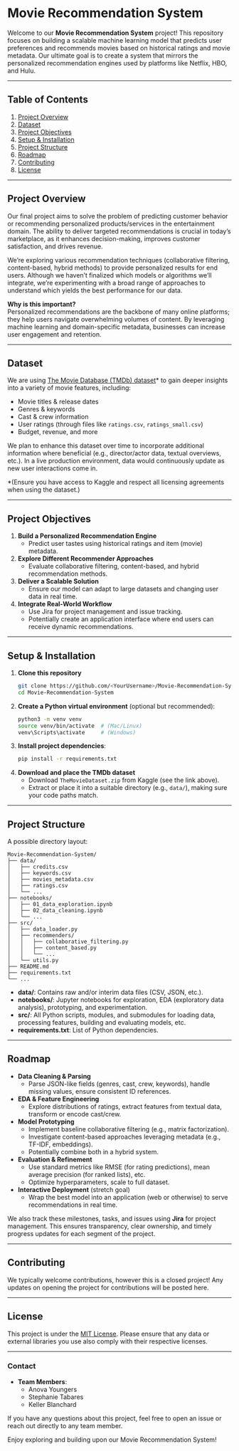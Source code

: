 # Movie Recommendation System

Welcome to our **Movie Recommendation System** project! This repository focuses on building a scalable machine learning model that predicts user preferences and recommends movies based on historical ratings and movie metadata. Our ultimate goal is to create a system that mirrors the personalized recommendation engines used by platforms like Netflix, HBO, and Hulu.

---

## Table of Contents
1. [Project Overview](#project-overview)  
2. [Dataset](#dataset)  
3. [Project Objectives](#project-objectives)  
4. [Setup & Installation](#setup--installation)  
5. [Project Structure](#project-structure)  
6. [Roadmap](#roadmap)  
7. [Contributing](#contributing)  
8. [License](#license)

---

## Project Overview
Our final project aims to solve the problem of predicting customer behavior or recommending personalized products/services in the entertainment domain. The ability to deliver targeted recommendations is crucial in today’s marketplace, as it enhances decision-making, improves customer satisfaction, and drives revenue.

We’re exploring various recommendation techniques (collaborative filtering, content-based, hybrid methods) to provide personalized results for end users. Although we haven’t finalized which models or algorithms we’ll integrate, we’re experimenting with a broad range of approaches to understand which yields the best performance for our data.

**Why is this important?**  
Personalized recommendations are the backbone of many online platforms; they help users navigate overwhelming volumes of content. By leveraging machine learning and domain-specific metadata, businesses can increase user engagement and retention.

---

## Dataset
We are using [The Movie Database (TMDb) dataset](https://www.kaggle.com/)* to gain deeper insights into a variety of movie features, including:
- Movie titles & release dates  
- Genres & keywords  
- Cast & crew information  
- User ratings (through files like `ratings.csv`, `ratings_small.csv`)  
- Budget, revenue, and more  

We plan to enhance this dataset over time to incorporate additional information where beneficial (e.g., director/actor data, textual overviews, etc.). In a live production environment, data would continuously update as new user interactions come in.

*\(Ensure you have access to Kaggle and respect all licensing agreements when using the dataset.\)

---

## Project Objectives
1. **Build a Personalized Recommendation Engine**  
   - Predict user tastes using historical ratings and item (movie) metadata.
2. **Explore Different Recommender Approaches**  
   - Evaluate collaborative filtering, content-based, and hybrid recommendation methods.
3. **Deliver a Scalable Solution**  
   - Ensure our model can adapt to large datasets and changing user data in real time.
4. **Integrate Real-World Workflow**  
   - Use Jira for project management and issue tracking.
   - Potentially create an application interface where end users can receive dynamic recommendations.

---

## Setup & Installation

1. **Clone this repository**  
   ```bash
   git clone https://github.com/<YourUsername>/Movie-Recommendation-System.git
   cd Movie-Recommendation-System
   ```
2. **Create a Python virtual environment** (optional but recommended):
   ```bash
   python3 -m venv venv
   source venv/bin/activate  # (Mac/Linux)
   venv\Scripts\activate     # (Windows)
   ```
3. **Install project dependencies**:
   ```bash
   pip install -r requirements.txt
   ```
4. **Download and place the TMDb dataset**  
   - Download `TheMovieDataset.zip` from Kaggle (see the link above).
   - Extract or place it into a suitable directory (e.g., `data/`), making sure your code paths match.

---

## Project Structure
A possible directory layout:

```
Movie-Recommendation-System/
├── data/
│   ├── credits.csv
│   ├── keywords.csv
│   ├── movies_metadata.csv
│   ├── ratings.csv
│   └── ...
├── notebooks/
│   ├── 01_data_exploration.ipynb
│   ├── 02_data_cleaning.ipynb
│   └── ...
├── src/
│   ├── data_loader.py
│   ├── recommenders/
│   │   ├── collaborative_filtering.py
│   │   ├── content_based.py
│   │   └── ...
│   └── utils.py
├── README.md
├── requirements.txt
└── ...
```

- **data/**: Contains raw and/or interim data files (CSV, JSON, etc.).  
- **notebooks/**: Jupyter notebooks for exploration, EDA (exploratory data analysis), prototyping, and experimentation.  
- **src/**: All Python scripts, modules, and submodules for loading data, processing features, building and evaluating models, etc.  
- **requirements.txt**: List of Python dependencies.

---

## Roadmap
- **Data Cleaning & Parsing**  
  - Parse JSON-like fields (genres, cast, crew, keywords), handle missing values, ensure consistent ID references.
- **EDA & Feature Engineering**  
  - Explore distributions of ratings, extract features from textual data, transform or encode cast/crew.
- **Model Prototyping**  
  - Implement baseline collaborative filtering (e.g., matrix factorization).  
  - Investigate content-based approaches leveraging metadata (e.g., TF-IDF, embeddings).  
  - Potentially combine both in a hybrid system.
- **Evaluation & Refinement**  
  - Use standard metrics like RMSE (for rating predictions), mean average precision (for ranked lists), etc.  
  - Optimize hyperparameters, scale to full dataset.
- **Interactive Deployment** (stretch goal)  
  - Wrap the best model into an application (web or otherwise) to serve recommendations in real time.

We also track these milestones, tasks, and issues using **Jira** for project management. This ensures transparency, clear ownership, and timely progress updates for each segment of the project.

---

## Contributing
We typically welcome contributions, however this is a closed project! Any updates on opening the project for contributions will be posted here.

---

## License
This project is under the [MIT License](LICENSE). Please ensure that any data or external libraries you use also comply with their respective licenses.

---

### Contact
- **Team Members**:  
  - Anova Youngers  
  - Stephanie Tabares  
  - Keller Blanchard  

If you have any questions about this project, feel free to open an issue or reach out directly to any team member.  

Enjoy exploring and building upon our Movie Recommendation System!  

